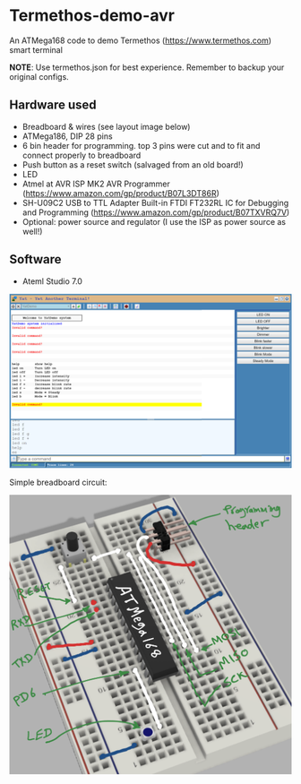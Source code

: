 # Termethos-demo-avr
An ATMega168 code to demo Termethos (https://www.termethos.com) smart terminal

**NOTE**: Use termethos.json for best experience. Remember to backup your original configs.

## Hardware used
 - Breadboard & wires (see layout image below)
 - ATMega186, DIP 28 pins
 - 6 bin header for programming. top 3 pins were cut and to fit and connect properly to breadboard
 - Push button as a reset switch (salvaged from an old board!)
 - LED
 - Atmel at AVR ISP MK2 AVR Programmer (https://www.amazon.com/gp/product/B07L3DT86R)
 - SH-U09C2 USB to TTL Adapter Built-in FTDI FT232RL IC for Debugging and Programming (https://www.amazon.com/gp/product/B07TXVRQ7V)
 - Optional: power source and regulator (I use the ISP as power source as well!)

## Software
- Ateml Studio 7.0

![](termethosdemo.png)

Simple breadboard circuit:


![](breadboard.jpg)